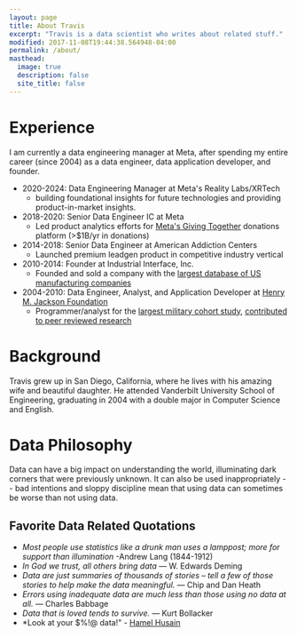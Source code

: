 ```yaml
---
layout: page
title: About Travis
excerpt: "Travis is a data scientist who writes about related stuff."
modified: 2017-11-08T19:44:38.564948-04:00
permalink: /about/
masthead:
  image: true
  description: false
  site_title: false
---
```


# Experience
I am currently a data engineering manager at Meta, after spending my entire career (since 2004) as a data engineer, data application developer, and founder.
* 2020-2024: Data Engineering Manager at Meta's Reality Labs/XRTech
  * building foundational insights for future technologies and providing product-in-market insights.
* 2018-2020: Senior Data Engineer IC at Meta
  * Led product analytics efforts for [Meta's Giving Together](https://about.meta.com/giving-together/) donations platform (>$1B/yr in donations)
* 2014-2018: Senior Data Engineer at American Addiction Centers
  * Launched premium leadgen product in competitive industry vertical
* 2010-2014: Founder at Industrial Interface, Inc.
  * Founded and sold a company with the [largest database of US manufacturing companies](https://web.archive.org/web/20120104060410/http://www.industrialinterface.com/)
* 2004-2010: Data Engineer, Analyst, and Application Developer at [Henry M. Jackson Foundation](https://www.hjf.org/)
  * Programmer/analyst for the [largest military cohort study](https://www.millenniumcohort.org), [contributed to peer reviewed research](https://www.ncbi.nlm.nih.gov/pmc/articles/PMC3198753/)

# Background
Travis grew up in San Diego, California, where he lives with his amazing wife and beautiful daughter.  He attended Vanderbilt University School of Engineering, graduating in 2004 with a double major in Computer Science and English.

# Data Philosophy
Data can have a big impact on understanding the world, illuminating dark corners that were previously unknown.  It can also be used inappropriately -- bad intentions and sloppy discipline mean that using data can sometimes be worse than not using data.

## Favorite Data Related Quotations
* *Most people use statistics like a drunk man uses a lamppost; more for support than illumination* -Andrew Lang (1844-1912)
* *In God we trust, all others bring data* — W. Edwards Deming
* *Data are just summaries of thousands of stories – tell a few of those stories to help make the data meaningful.* — Chip and Dan Heath
* *Errors using inadequate data are much less than those using no data at all.* — Charles Babbage
* *Data that is loved tends to survive.* — Kurt Bollacker
* *Look at your $%!@ data!" - [Hamel Husain](https://twitter.com/HamelHusain/status/1796531419654803835)

